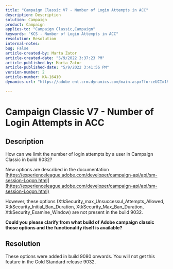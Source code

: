 ```yaml
---
title: "Campaign Classic V7 - Number of Login Attempts in ACC"
description: Description
solution: Campaign
product: Campaign
applies-to: "Campaign Classic,Campaign"
keywords: "KCS - Number of Login Attempts in ACC"
resolution: Resolution
internal-notes: 
bug: False
article-created-by: Marta Zator
article-created-date: "5/9/2022 3:37:23 PM"
article-published-by: Marta Zator
article-published-date: "5/9/2022 3:41:56 PM"
version-number: 2
article-number: KA-16410
dynamics-url: "https://adobe-ent.crm.dynamics.com/main.aspx?forceUCI=1&pagetype=entityrecord&etn=knowledgearticle&id=d43c87e8-adcf-ec11-a7b5-0022480a8e40"

---
```

# Campaign Classic V7 - Number of Login Attempts in ACC

## Description


How can we limit the number of login attempts by a user in Campaign Classic in build 9032?

New options are described in the documentation
[https://experienceleague.adobe.com/developer/campaign-api/api/sm-session-Logon.html](https://experienceleague.adobe.com/developer/campaign-api/api/sm-session-Logon.html)

 However, these options (XtkSecurity_max_Unsuccessul_Attempts_Allowed, XtkSecurity_Initial_Ban_Duration, XtkSecurity_Max_Ban_Duration, XtkSecurity_Examine_Window) are not present in the build 9032.

<b>Could you please clarify from what build of Adobe campaign classic those options and the functionality itself is available?</b>


## Resolution


These options were added in build 9080 onwards. You will not get this feature in the Gold Standard release 9032.
